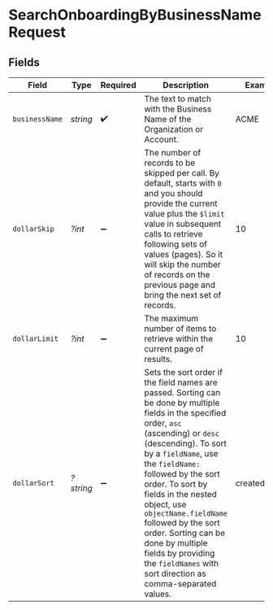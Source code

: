 # SearchOnboardingByBusinessNameRequest


## Fields

| Field                                                                                                                                                                                                                                                                                                                                                                                                                                                     | Type                                                                                                                                                                                                                                                                                                                                                                                                                                                      | Required                                                                                                                                                                                                                                                                                                                                                                                                                                                  | Description                                                                                                                                                                                                                                                                                                                                                                                                                                               | Example                                                                                                                                                                                                                                                                                                                                                                                                                                                   |
| --------------------------------------------------------------------------------------------------------------------------------------------------------------------------------------------------------------------------------------------------------------------------------------------------------------------------------------------------------------------------------------------------------------------------------------------------------- | --------------------------------------------------------------------------------------------------------------------------------------------------------------------------------------------------------------------------------------------------------------------------------------------------------------------------------------------------------------------------------------------------------------------------------------------------------- | --------------------------------------------------------------------------------------------------------------------------------------------------------------------------------------------------------------------------------------------------------------------------------------------------------------------------------------------------------------------------------------------------------------------------------------------------------- | --------------------------------------------------------------------------------------------------------------------------------------------------------------------------------------------------------------------------------------------------------------------------------------------------------------------------------------------------------------------------------------------------------------------------------------------------------- | --------------------------------------------------------------------------------------------------------------------------------------------------------------------------------------------------------------------------------------------------------------------------------------------------------------------------------------------------------------------------------------------------------------------------------------------------------- |
| `businessName`                                                                                                                                                                                                                                                                                                                                                                                                                                            | *string*                                                                                                                                                                                                                                                                                                                                                                                                                                                  | :heavy_check_mark:                                                                                                                                                                                                                                                                                                                                                                                                                                        | The text to match with the Business Name of the Organization or Account.                                                                                                                                                                                                                                                                                                                                                                                  | ACME                                                                                                                                                                                                                                                                                                                                                                                                                                                      |
| `dollarSkip`                                                                                                                                                                                                                                                                                                                                                                                                                                              | *?int*                                                                                                                                                                                                                                                                                                                                                                                                                                                    | :heavy_minus_sign:                                                                                                                                                                                                                                                                                                                                                                                                                                        | The number of records to be skipped per call. By default, starts with `0` and you should provide the current value plus the `$limit` value in subsequent calls to retrieve following sets of values (pages). So it will skip the number of records on the previous page and bring the next set of records.                                                                                                                                                | 10                                                                                                                                                                                                                                                                                                                                                                                                                                                        |
| `dollarLimit`                                                                                                                                                                                                                                                                                                                                                                                                                                             | *?int*                                                                                                                                                                                                                                                                                                                                                                                                                                                    | :heavy_minus_sign:                                                                                                                                                                                                                                                                                                                                                                                                                                        | The maximum number of items to retrieve within the current page of results.                                                                                                                                                                                                                                                                                                                                                                               | 10                                                                                                                                                                                                                                                                                                                                                                                                                                                        |
| `dollarSort`                                                                                                                                                                                                                                                                                                                                                                                                                                              | *?string*                                                                                                                                                                                                                                                                                                                                                                                                                                                 | :heavy_minus_sign:                                                                                                                                                                                                                                                                                                                                                                                                                                        | Sets the sort order if the field names are passed. Sorting can be done by multiple fields in the specified order, `asc` (ascending) or `desc` (descending). To sort by a `fieldName`, use the `fieldName:` followed by the sort order. To sort by fields in the nested object, use `objectName.fieldName` followed by the sort order. Sorting can be done by multiple fields by providing the `fieldNames` with sort direction as comma-separated values. | createdAt:asc                                                                                                                                                                                                                                                                                                                                                                                                                                             |